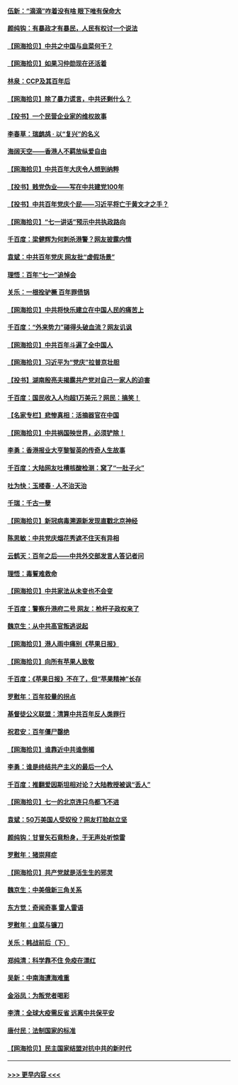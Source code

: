 #### [伍新：“滴滴”咋着没有啥 眼下唯有保命大](../pages/nsc993/n13075894.md?t=07081851) 
#### [颜纯钩：有暴政才有暴民，人民有权讨一个说法](../pages/nsc993/n13075734.md?t=07081851) 
#### [【网海拾贝】中共之中国与韭菜何干？](../pages/nsc993/n13075428.md?t=07081851) 
#### [【网海拾贝】如果习仲勋现在还活着](../pages/nsc993/n13073410.md?t=07081851) 
#### [林泉：CCP及其百年后](../pages/nsc993/n13073226.md?t=07081851) 
#### [【网海拾贝】除了暴力谎言，中共还剩什么？](../pages/nsc993/n13071082.md?t=07081851) 
#### [【投书】一个民营企业家的维权故事](../pages/nsc993/n13070932.md?t=07081851) 
#### [李春草：瑞鹧鸪 · 以“复兴”的名义](../pages/nsc993/n13069984.md?t=07081851) 
#### [海阔天空——香港人不羁放纵爱自由](../pages/nsc993/n13069407.md?t=07081851) 
#### [【网海拾贝】中共百年大庆令人想到纳粹](../pages/nsc993/n13068483.md?t=07081851) 
#### [【投书】贱党伪业——写在中共建党100年](../pages/nsc993/n13067843.md?t=07081851) 
#### [【投书】中共百年党庆个屁——习近平将亡于黄文才之手？](../pages/nsc993/n13067425.md?t=07081851) 
#### [【网海拾贝】“七一讲话”预示中共执政路向](../pages/nsc993/n13066434.md?t=07081851) 
#### [千百度：梁健辉为何刺杀港警？网友披露内情](../pages/nsc993/n13066979.md?t=07081851) 
#### [袁斌：中共百年党庆 网友批“虚假场景”](../pages/nsc993/n13066385.md?t=07081851) 
#### [理悟：百年“七一”追悼会](../pages/nsc993/n13066106.md?t=07081851) 
#### [关乐：一根拴驴橛 百年罪债锅](../pages/nsc993/n13066089.md?t=07081851) 
#### [【网海拾贝】中共将快乐建立在中国人民的痛苦上](../pages/nsc993/n13064939.md?t=07081851) 
#### [千百度：“外来势力”碰得头破血流？网友讥讽](../pages/nsc993/n13064878.md?t=07081851) 
#### [【网海拾贝】中共百年斗遍了全中国人](../pages/nsc993/n13060020.md?t=07081851) 
#### [【网海拾贝】习近平为“党庆”拉普京壮胆](../pages/nsc993/n13057781.md?t=07081851) 
#### [【投书】湖南殷亮夫揭露共产党对自己一家人的迫害](../pages/nsc993/n13057744.md?t=07081851) 
#### [千百度：国民收入人均超1万美元？网民：搞笑！](../pages/nsc993/n13057692.md?t=07081851) 
#### [【名家专栏】悲惨真相：活摘器官在中国](../pages/nsc993/n13056611.md?t=07081851) 
#### [【网海拾贝】中共祸国殃世界，必须铲除！](../pages/nsc993/n13056011.md?t=07081851) 
#### [李勇：香港报业大亨黎智英的传奇人生故事](../pages/nsc993/n13055258.md?t=07081851) 
#### [千百度：大陆网友吐槽核酸检测：窝了“一肚子火”](../pages/nsc993/n13055194.md?t=07081851) 
#### [吐为快：玉楼春 · 人不治天治](../pages/nsc993/n13054028.md?t=07081851) 
#### [千瑞：千古一孽](../pages/nsc993/n13054016.md?t=07081851) 
#### [【网海拾贝】新冠病毒溯源新发现直戳北京神经](../pages/nsc993/n13052425.md?t=07081851) 
#### [陈思敏：中共党庆烟花秀遮不住天有异相](../pages/nsc993/n13052020.md?t=07081851) 
#### [云鹤天：百年之后——中共外交部发言人答记者问](../pages/nsc993/n13051604.md?t=07081851) 
#### [理悟：毒誓难救命](../pages/nsc993/n13051601.md?t=07081851) 
#### [【网海拾贝】中共家法从未变也不会变](../pages/nsc993/n13050366.md?t=07081851) 
#### [千百度：警察升港府二号 网友：枪杆子政权来了](../pages/nsc993/n13050261.md?t=07081851) 
#### [魏京生：从中共高官叛逃说起](../pages/nsc993/n13048997.md?t=07081851) 
#### [【网海拾贝】港人雨中痛别《苹果日报》](../pages/nsc993/n13048941.md?t=07081851) 
#### [【网海拾贝】向所有苹果人致敬](../pages/nsc993/n13046795.md?t=07081851) 
#### [千百度：《苹果日报》不在了，但“苹果精神”长存](../pages/nsc993/n13046703.md?t=07081851) 
#### [罗慰年：百年较量的拐点](../pages/nsc993/n13046542.md?t=07081851) 
#### [基督徒公义联盟：清算中共百年反人类罪行](../pages/nsc993/n13046499.md?t=07081851) 
#### [祝君安：百年僵尸罄绝](../pages/nsc993/n13045595.md?t=07081851) 
#### [【网海拾贝】谁靠近中共谁倒楣](../pages/nsc993/n13044667.md?t=07081851) 
#### [李勇：谁是终结共产主义的最后一个人](../pages/nsc993/n13044397.md?t=07081851) 
#### [千百度：推翻爱因斯坦相对论？大陆教授被讽“丢人”](../pages/nsc993/n13043908.md?t=07081851) 
#### [【网海拾贝】七一的北京连只鸟都飞不进](../pages/nsc993/n13041377.md?t=07081851) 
#### [袁斌：50万美国人受奴役？网友打脸赵立坚](../pages/nsc993/n13041330.md?t=07081851) 
#### [颜纯钩：甘冒矢石竟粉身，于无声处听惊雷](../pages/nsc993/n13041140.md?t=07081851) 
#### [罗慰年：猪崇拜症](../pages/nsc993/n13041071.md?t=07081851) 
#### [【网海拾贝】共产党就是活生生的邪灵](../pages/nsc993/n13036627.md?t=07081851) 
#### [魏京生：中美俄新三角关系](../pages/nsc993/n13035986.md?t=07081851) 
#### [东方觉：奇闻奇事 雷人雷语](../pages/nsc993/n13035878.md?t=07081851) 
#### [罗慰年：韭菜与镰刀](../pages/nsc993/n13034374.md?t=07081851) 
#### [关乐：韩战前后（下）](../pages/nsc993/n13034113.md?t=07081851) 
#### [郑纯清：科学靠不住 免疫在漂红](../pages/nsc993/n13034093.md?t=07081851) 
#### [吴新：中南海遭海难重](../pages/nsc993/n13034084.md?t=07081851) 
#### [金浴凤：为叛党者喝彩](../pages/nsc993/n13034058.md?t=07081851) 
#### [李清：全球大疫需反省 远离中共保平安](../pages/nsc993/n13033784.md?t=07081851) 
#### [唐付民：法制国家的标准](../pages/nsc993/n13032944.md?t=07081851) 
#### [【网海拾贝】民主国家结盟对抗中共的新时代](../pages/nsc993/n13031717.md?t=07081851) 

----
#### [ >>> 更早内容 <<< ](../indexes/nsc993-earlier.md)
